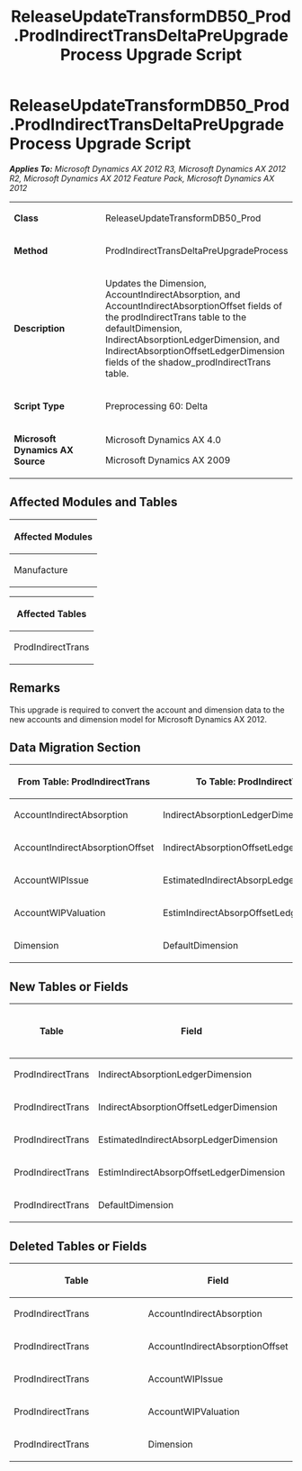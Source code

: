 ﻿---
title: ReleaseUpdateTransformDB50_Prod.ProdIndirectTransDeltaPreUpgradeProcess Upgrade Script
TOCTitle: ReleaseUpdateTransformDB50_Prod.ProdIndirectTransDeltaPreUpgradeProcess Upgrade Script
ms:assetid: 437a2dc6-5fe6-0f68-be32-57f48a5cebed
ms:mtpsurl: https://msdn.microsoft.com/en-us/library/JJ718874(v=AX.60)
ms:contentKeyID: 49707918
ms.date: 05/18/2015
mtps_version: v=AX.60
---

# ReleaseUpdateTransformDB50\_Prod.ProdIndirectTransDeltaPreUpgradeProcess Upgrade Script 


_**Applies To:** Microsoft Dynamics AX 2012 R3, Microsoft Dynamics AX 2012 R2, Microsoft Dynamics AX 2012 Feature Pack, Microsoft Dynamics AX 2012_

<table>
<colgroup>
<col style="width: 50%" />
<col style="width: 50%" />
</colgroup>
<tbody>
<tr class="odd">
<td><p><strong>Class</strong></p></td>
<td><p>ReleaseUpdateTransformDB50_Prod</p></td>
</tr>
<tr class="even">
<td><p><strong>Method</strong></p></td>
<td><p>ProdIndirectTransDeltaPreUpgradeProcess</p></td>
</tr>
<tr class="odd">
<td><p><strong>Description</strong></p></td>
<td><p>Updates the Dimension, AccountIndirectAbsorption, and AccountIndirectAbsorptionOffset fields of the prodIndirectTrans table to the defaultDimension, IndirectAbsorptionLedgerDimension, and IndirectAbsorptionOffsetLedgerDimension fields of the shadow_prodIndirectTrans table.</p></td>
</tr>
<tr class="even">
<td><p><strong>Script Type</strong></p></td>
<td><p>Preprocessing 60: Delta</p></td>
</tr>
<tr class="odd">
<td><p><strong>Microsoft Dynamics AX Source</strong></p></td>
<td><p>Microsoft Dynamics AX 4.0</p>
<p>Microsoft Dynamics AX 2009</p></td>
</tr>
</tbody>
</table>


## Affected Modules and Tables

<table>
<colgroup>
<col style="width: 100%" />
</colgroup>
<thead>
<tr class="header">
<th><p>Affected Modules</p></th>
</tr>
</thead>
<tbody>
<tr class="odd">
<td><p>Manufacture</p></td>
</tr>
</tbody>
</table>


<table>
<colgroup>
<col style="width: 100%" />
</colgroup>
<thead>
<tr class="header">
<th><p>Affected Tables</p></th>
</tr>
</thead>
<tbody>
<tr class="odd">
<td><p>ProdIndirectTrans</p></td>
</tr>
</tbody>
</table>


## Remarks

This upgrade is required to convert the account and dimension data to the new accounts and dimension model for Microsoft Dynamics AX 2012.

## Data Migration Section

<table>
<colgroup>
<col style="width: 50%" />
<col style="width: 50%" />
</colgroup>
<thead>
<tr class="header">
<th><p>From Table: ProdIndirectTrans</p></th>
<th><p>To Table: ProdIndirectTrans</p></th>
</tr>
</thead>
<tbody>
<tr class="odd">
<td><p>AccountIndirectAbsorption</p></td>
<td><p>IndirectAbsorptionLedgerDimension</p></td>
</tr>
<tr class="even">
<td><p>AccountIndirectAbsorptionOffset</p></td>
<td><p>IndirectAbsorptionOffsetLedgerDimension</p></td>
</tr>
<tr class="odd">
<td><p>AccountWIPIssue</p></td>
<td><p>EstimatedIndirectAbsorpLedgerDimension</p></td>
</tr>
<tr class="even">
<td><p>AccountWIPValuation</p></td>
<td><p>EstimIndirectAbsorpOffsetLedgerDimension</p></td>
</tr>
<tr class="odd">
<td><p>Dimension</p></td>
<td><p>DefaultDimension</p></td>
</tr>
</tbody>
</table>


## New Tables or Fields

<table>
<colgroup>
<col style="width: 33%" />
<col style="width: 33%" />
<col style="width: 33%" />
</colgroup>
<thead>
<tr class="header">
<th><p>Table</p></th>
<th><p>Field</p></th>
<th><p>Extended Data Type</p>
<p>-or- Base Enum</p></th>
</tr>
</thead>
<tbody>
<tr class="odd">
<td><p>ProdIndirectTrans</p></td>
<td><p>IndirectAbsorptionLedgerDimension</p></td>
<td><p>LedgerDimensionAccount</p></td>
</tr>
<tr class="even">
<td><p>ProdIndirectTrans</p></td>
<td><p>IndirectAbsorptionOffsetLedgerDimension</p></td>
<td><p>LedgerDimensionAccount</p></td>
</tr>
<tr class="odd">
<td><p>ProdIndirectTrans</p></td>
<td><p>EstimatedIndirectAbsorpLedgerDimension</p></td>
<td><p>LedgerDimensionAccount</p></td>
</tr>
<tr class="even">
<td><p>ProdIndirectTrans</p></td>
<td><p>EstimIndirectAbsorpOffsetLedgerDimension</p></td>
<td><p>LedgerDimensionAccount</p></td>
</tr>
<tr class="odd">
<td><p>ProdIndirectTrans</p></td>
<td><p>DefaultDimension</p></td>
<td><p>DimensionDefault</p></td>
</tr>
</tbody>
</table>


## Deleted Tables or Fields

<table>
<colgroup>
<col style="width: 50%" />
<col style="width: 50%" />
</colgroup>
<thead>
<tr class="header">
<th><p>Table</p></th>
<th><p>Field</p></th>
</tr>
</thead>
<tbody>
<tr class="odd">
<td><p>ProdIndirectTrans</p></td>
<td><p>AccountIndirectAbsorption</p></td>
</tr>
<tr class="even">
<td><p>ProdIndirectTrans</p></td>
<td><p>AccountIndirectAbsorptionOffset</p></td>
</tr>
<tr class="odd">
<td><p>ProdIndirectTrans</p></td>
<td><p>AccountWIPIssue</p></td>
</tr>
<tr class="even">
<td><p>ProdIndirectTrans</p></td>
<td><p>AccountWIPValuation</p></td>
</tr>
<tr class="odd">
<td><p>ProdIndirectTrans</p></td>
<td><p>Dimension</p></td>
</tr>
</tbody>
</table>

  


